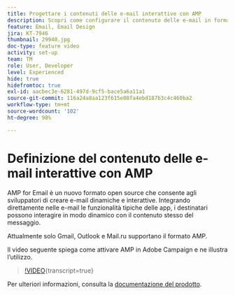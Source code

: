 ```yaml
---
title: Progettare i contenuti delle e-mail interattive con AMP
description: Scopri come configurare il contenuto delle e-mail in formato AMP.
feature: Email, Email Design
jira: KT-7946
thumbnail: 29940.jpg
doc-type: feature video
activity: set-up
team: TM
role: User, Developer
level: Experienced
hide: true
hidefromtoc: true
exl-id: aacbec3e-6281-497d-9cf5-bace5a6a11a1
source-git-commit: 116a24a8aa123f615e08fa4ebd187b3c4c460ba2
workflow-type: tm+mt
source-wordcount: '102'
ht-degree: 98%

---
```


# Definizione del contenuto delle e-mail interattive con AMP

AMP for Email è un nuovo formato open source che consente agli sviluppatori di creare e-mail dinamiche e interattive. Integrando direttamente nelle e-mail le funzionalità tipiche delle app, i destinatari possono interagire in modo dinamico con il contenuto stesso del messaggio.

Attualmente solo Gmail, Outlook e Mail.ru supportano il formato AMP.

Il video seguente spiega come attivare AMP in Adobe Campaign e ne illustra l’utilizzo.

>[!VIDEO](https://video.tv.adobe.com/v/29940?quality=12&learn=on){transcript=true}

Per ulteriori informazioni, consulta la [documentazione del prodotto](https://experienceleague.adobe.com/docs/campaign-classic/using/sending-messages/sending-emails/defining-interactive-content.html?lang=it#about-amp-for-email).
